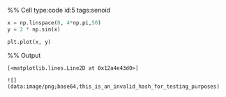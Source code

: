%% Cell type:code id:5 tags:senoid

``` python
x = np.linspace(0, 4*np.pi,50)
y = 2 * np.sin(x)

plt.plot(x, y)
```

%% Output

    [<matplotlib.lines.Line2D at 0x12a4e43d0>]

    ![](data:image/png;base64,this_is_an_invalid_hash_for_testing_purposes)
